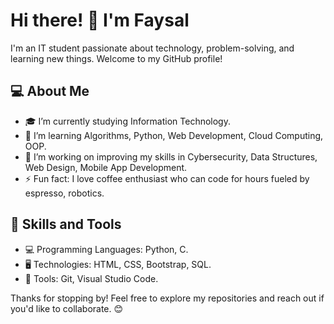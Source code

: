 # Hi there! 👋 I'm Faysal

I'm an IT student passionate about technology, problem-solving, and learning new things. Welcome to my GitHub profile!

## 💻 About Me
- 🎓 I’m currently studying Information Technology.
- 🌱 I’m learning Algorithms, Python, Web Development, Cloud Computing, OOP.
- 🔭 I’m working on improving my skills in Cybersecurity, Data Structures, Web Design, Mobile App Development.
- ⚡ Fun fact: I love coffee enthusiast who can code for hours fueled by espresso, robotics.

## 🚀 Skills and Tools
- 💻 Programming Languages: Python, C.
- 🖥️ Technologies: HTML, CSS, Bootstrap, SQL.
- 🔧 Tools: Git, Visual Studio Code.

Thanks for stopping by! Feel free to explore my repositories and reach out if you'd like to collaborate. 😊
